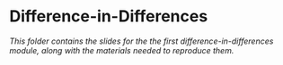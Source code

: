 # Difference-in-Differences 

_This folder contains the slides for the the first difference-in-differences module, along with the materials needed to reproduce them._
